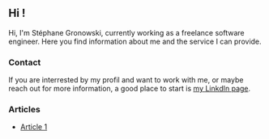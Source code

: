 ## Hi !

Hi, I'm Stéphane Gronowski, currently working as a freelance software engineer. Here you find information about me and the service I can provide.

### Contact

If you are interrested by my profil and want to work with me, or maybe reach out for more information, a good place to start is [my LinkdIn page](https://www.linkedin.com/in/stéphane-gronowski-723510170/).

### Articles

* [Article 1](./articles/article_1.md)
